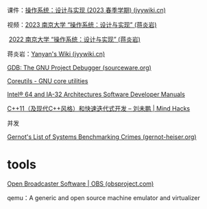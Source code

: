 课件：[操作系统：设计与实现 (2023 春季学期) (jyywiki.cn)](https://jyywiki.cn/OS/2023/)

视频：[2023 南京大学 “操作系统：设计与实现” (蒋炎岩)](https://space.bilibili.com/202224425/channel/collectiondetail?sid=1116786)

​			[2022 南京大学 “操作系统：设计与实现” (蒋炎岩)](https://space.bilibili.com/202224425/channel/collectiondetail?sid=192498&ctype=0)

蒋炎岩：[Yanyan's Wiki (jyywiki.cn)](https://jyywiki.cn/)





[GDB: The GNU Project Debugger (sourceware.org)](https://www.sourceware.org/gdb/)

[Coreutils - GNU core utilities](https://www.gnu.org/software/coreutils/)



[Intel® 64 and IA-32 Architectures Software Developer Manuals](https://www.intel.com/content/www/us/en/developer/articles/technical/intel-sdm.html)



[C++11（及现代C++风格）和快速迭代式开发 – 刘未鹏 | Mind Hacks](http://mindhacks.cn/2012/08/27/modern-cpp-practices/)



并发

[Gernot's List of Systems Benchmarking Crimes (gernot-heiser.org)](https://gernot-heiser.org/benchmarking-crimes.html)



# tools

[Open Broadcaster Software | OBS (obsproject.com)](https://obsproject.com/)



qemu：A generic and open source machine emulator and virtualizer



